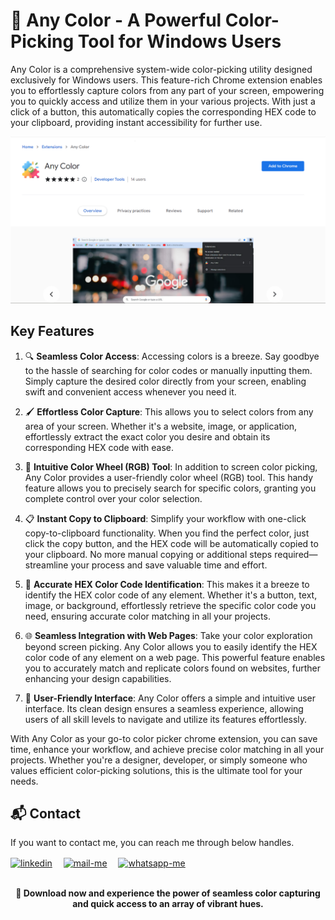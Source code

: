 # 🌈 Any Color - A Powerful Color-Picking Tool for Windows Users

Any Color is a comprehensive system-wide color-picking utility designed exclusively for Windows users. This feature-rich Chrome extension enables you to effortlessly capture colors from any part of your screen, empowering you to quickly access and utilize them in your various projects. With just a click of a button, this automatically copies the corresponding HEX code to your clipboard, providing instant accessibility for further use.

![Image Alt Text](images/onChrome.png)

 
## Key Features

1. 🔍 **Seamless Color Access**: Accessing colors is a breeze. Say goodbye to the hassle of searching for color codes or manually inputting them. Simply capture the desired color directly from your screen, enabling swift and convenient access whenever you need it.

2. 🖌️ **Effortless Color Capture**: This allows you to select colors from any area of your screen. Whether it's a website, image, or application, effortlessly extract the exact color you desire and obtain its corresponding HEX code with ease.

3. 🎨 **Intuitive Color Wheel (RGB) Tool**: In addition to screen color picking, Any Color provides a user-friendly color wheel (RGB) tool. This handy feature allows you to precisely search for specific colors, granting you complete control over your color selection.

4. 📋 **Instant Copy to Clipboard**: Simplify your workflow with one-click copy-to-clipboard functionality. When you find the perfect color, just click the copy button, and the HEX code will be automatically copied to your clipboard. No more manual copying or additional steps required—streamline your process and save valuable time and effort.

5. 📏 **Accurate HEX Color Code Identification**: This makes it a breeze to identify the HEX color code of any element. Whether it's a button, text, image, or background, effortlessly retrieve the specific color code you need, ensuring accurate color matching in all your projects.

6. 🌐 **Seamless Integration with Web Pages**: Take your color exploration beyond screen picking. Any Color allows you to easily identify the HEX color code of any element on a web page. This powerful feature enables you to accurately match and replicate colors found on websites, further enhancing your design capabilities.

7. 🎯 **User-Friendly Interface**: Any Color offers a simple and intuitive user interface. Its clean design ensures a seamless experience, allowing users of all skill levels to navigate and utilize its features effortlessly.

With Any Color as your go-to color picker chrome extension, you can save time, enhance your workflow, and achieve precise color matching in all your projects. Whether you're a designer, developer, or simply someone who values efficient color-picking solutions, this is the ultimate tool for your needs.


## 📬 Contact

If you want to contact me, you can reach me through below handles.

 <p align="left">
  <a href="https://www.linkedin.com/in/shubham-bhati-787319213/" target="_blank"><img align="center" src="https://skillicons.dev/icons?i=linkedin" width="40px" alt="linkedin" /></a>&emsp;
  <a title="shubhambhati226@gmail.com" href="mailto:shubhambhati226@gmail.com" target="_blank"><img align="center"  src="https://cdn-icons-png.flaticon.com/128/888/888853.png"  width="40px"   alt="mail-me" /></a>&emsp;
  <a href="https://wa.me/+916232133187" target="blank"><img align="center" src="https://media2.giphy.com/media/Q8I2fYA773h5wmQQcR/giphy.gif" width="40px"  alt="whatsapp-me" /></a>&emsp;	
 </p>

<br>

<div align="center">
  <strong>🚀 Download now and experience the power of seamless color capturing and quick access to an array of vibrant hues.
</strong>
</div>

